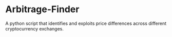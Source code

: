 # Arbitrage-Finder
A python script that identifies and exploits price differences across different cryptocurrency exchanges.
